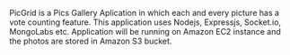 PicGrid is a Pics Gallery Aplication in which each and every picture has a vote counting feature. This application uses Nodejs, Expressjs, Socket.io, MongoLabs etc. Application will be running on Amazon EC2 instance and the photos are stored in Amazon S3 bucket.
